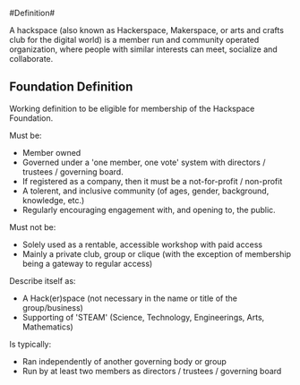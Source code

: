 #Definition#
 
 A hackspace (also known as Hackerspace, Makerspace, or arts and crafts club for the digital world) is a member run and community operated organization, where people with similar interests can meet, socialize and collaborate. 

## Foundation Definition

Working definition to be eligible for membership of the Hackspace Foundation.

Must be:
- Member owned
- Governed under a 'one member, one vote' system with directors / trustees / governing board.
- If registered as a company, then it must be a not-for-profit / non-profit
- A tolerent, and inclusive community (of ages, gender, background, knowledge, etc.)
- Regularly encouraging engagement with, and opening to, the public.

Must not be:
- Solely used as a rentable, accessible workshop with paid access
- Mainly a private club, group or clique (with the exception of membership being a gateway to regular access)

Describe itself as:
- A Hack(er)space (not necessary in the name or title of the group/business)
- Supporting of 'STEAM' (Science, Technology, Engineerings, Arts, Mathematics)

Is typically:
- Ran independently of another governing body or group
- Run by at least two members as directors / trustees / governing board
